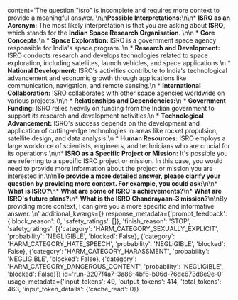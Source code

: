 content='The question "isro" is incomplete and requires more context to provide a meaningful answer. \n\n**Possible Interpretations:**\n\n* **ISRO as an Acronym:**  The most likely interpretation is that you are asking about **ISRO**, which stands for the **Indian Space Research Organisation**. \n\n    * **Core Concepts:**\n        * **Space Exploration:** ISRO is a government space agency responsible for India\'s space program. \n        * **Research and Development:** ISRO conducts research and develops technologies related to space exploration, including satellites, launch vehicles, and space applications.\n        * **National Development:** ISRO\'s activities contribute to India\'s technological advancement and economic growth through applications like communication, navigation, and remote sensing.\n        * **International Collaboration:** ISRO collaborates with other space agencies worldwide on various projects.\n\n    * **Relationships and Dependencies:**\n        * **Government Funding:** ISRO relies heavily on funding from the Indian government to support its research and development activities.\n        * **Technological Advancement:** ISRO\'s success depends on the development and application of cutting-edge technologies in areas like rocket propulsion, satellite design, and data analysis.\n        * **Human Resources:** ISRO employs a large workforce of scientists, engineers, and technicians who are crucial for its operations.\n\n* **ISRO as a Specific Project or Mission:**  It\'s possible you are referring to a specific ISRO project or mission. In this case, you would need to provide more information about the project or mission you are interested in.\n\n**To provide a more detailed answer, please clarify your question by providing more context. For example, you could ask:**\n\n* **What is ISRO?**\n* **What are some of ISRO\'s achievements?**\n* **What are ISRO\'s future plans?**\n* **What is the ISRO Chandrayaan-3 mission?**\n\nBy providing more context, I can give you a more specific and informative answer. \n' additional_kwargs={} response_metadata={'prompt_feedback': {'block_reason': 0, 'safety_ratings': []}, 'finish_reason': 'STOP', 'safety_ratings': [{'category': 'HARM_CATEGORY_SEXUALLY_EXPLICIT', 'probability': 'NEGLIGIBLE', 'blocked': False}, {'category': 'HARM_CATEGORY_HATE_SPEECH', 'probability': 'NEGLIGIBLE', 'blocked': False}, {'category': 'HARM_CATEGORY_HARASSMENT', 'probability': 'NEGLIGIBLE', 'blocked': False}, {'category': 'HARM_CATEGORY_DANGEROUS_CONTENT', 'probability': 'NEGLIGIBLE', 'blocked': False}]} id='run-3207f4a7-3a88-4bf6-b06d-76de673d8e9e-0' usage_metadata={'input_tokens': 49, 'output_tokens': 414, 'total_tokens': 463, 'input_token_details': {'cache_read': 0}}